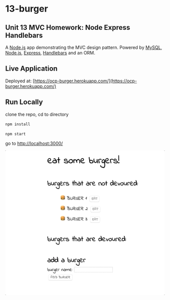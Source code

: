 # 13-burger
## Unit 13 MVC Homework: Node Express Handlebars

A [Node.js](https://nodejs.org/) app demonstrating the MVC design pattern. Powered by [MySQL](https://www.mysql.com/), [Node.js](https://nodejs.org/), [Express](https://expressjs.com/), [Handlebars](https://handlebarsjs.com/) and an ORM.

## Live Application
Deployed at: [https://ocp-burger.herokuapp.com/](https://ocp-burger.herokuapp.com/)

## Run Locally  
clone the repo, cd to directory  
```bash 
npm install
```
```bash
npm start
``` 
go to [http://localhost:3000/](http://localhost:3000/)

![screenshot](12-burger-screenshot.gif)